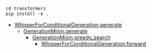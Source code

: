 ```
cd transformers
pip install -e .
```

- [WhisperForConditionalGeneration.generate](transformers/src/transformers/models/whisper/modeling_whisper.py#L1527)
    - [GenerationMixin.generate](transformers/src/transformers/generation/utils.py#L1295)
        - [GenerationMixin.greedy_search](transformers/src/transformers/generation/utils.py#L1925)
            - [WhisperForConditionalGeneration.forward](transformers/src/transformers/models/whisper/modeling_whisper.py#L1431)